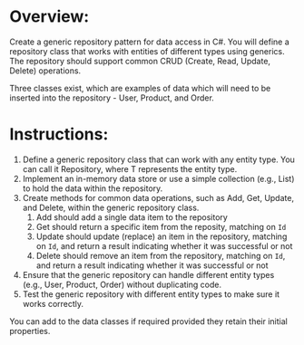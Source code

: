 # Overview:
Create a generic repository pattern for data access in C#. You will define a repository class that works with entities of different types using generics. The repository should support common CRUD (Create, Read, Update, Delete) operations.

Three classes exist, which are examples of data which will need to be inserted into the repository - User, Product, and Order.

# Instructions:
1. Define a generic repository class that can work with any entity type. You can call it Repository<T>, where T represents the entity type.
2. Implement an in-memory data store or use a simple collection (e.g., List) to hold the data within the repository.
3. Create methods for common data operations, such as Add, Get, Update, and Delete, within the generic repository class.
   1. Add should add a single data item to the repository
   2. Get should return a specific item from the reposity, matching on ```Id```
   3. Update should update (replace) an item in the repository, matching on ```Id```, and return a result indicating whether it was successful or not
   4. Delete should remove an item from the repository, matching on ```Id```, and return a result indicating whether it was successful or not
4. Ensure that the generic repository can handle different entity types (e.g., User, Product, Order) without duplicating code.
5. Test the generic repository with different entity types to make sure it works correctly.

You can add to the data classes if required provided they retain their initial properties.